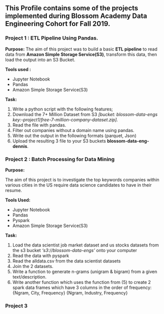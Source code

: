 ## This Profile contains some of the projects implemented during Blossom Academy Data Engineering Cohort for Fall 2019.

### Project 1 : ETL Pipeline Using Pandas.

**Purpose:**
The aim of this project was to build a basic **ETL pipeline** to read data from **Amazon Simple Storage Service(S3)**, transform this data, then load the output into an S3 Bucket.

**Tools used :**
- Jupyter Notebook
- Pandas
- Amazon Simple Storage Service(S3)

**Task:**
1. Write a python script with the following features; 
2. Download the 7+ Million Dataset from S3 *[bucket: blossom-data-engs key:-project1/free-7-million-company-dataset.zip].*
3. Read the file with pandas.
4. Filter out companies without a domain name using pandas.
5. Write out the output in the following formats (parquet, Json)
6. Upload the resulting 3 file to your S3 buckets **blossom-data-eng-dennis**.



### Project 2 :  Batch Processing for Data Mining

**Purpose:**

The aim of this project is to investigate the top keywords companies within various cities in the US require data science candidates to have in their resume.

**Tools Used:**
- Jupyter Notebook
- Pandas
- Pyspark
- Amazon Simple Storage Service(S3)
 
**Task:**

1. Load the data scientist job market dataset and us stocks datasets from the s3 bucket *‘s3://blossom-data-engs’* onto your computer
2. Read the data with pyspark
3.  Read the alldata.csv from the data scientist datasets
4. Join the 2 datasets.
5. Write a function to generate n-grams (unigram & bigram) from a given text/description. 
6. Write another function which uses the function from (5) to create 2 spark data frames which have 3 columns in the order of frequency: 
{Ngram, City, Frequency}
{Ngram, Industry, Frequency}



### Project 3
